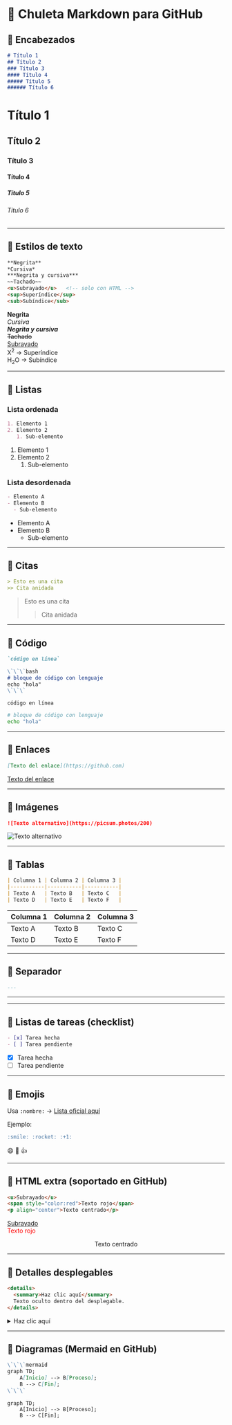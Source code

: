 # 📒 Chuleta Markdown para GitHub

## 🔹 Encabezados
```markdown
# Título 1
## Título 2
### Título 3
#### Título 4
##### Título 5
###### Título 6
```

# Título 1  
## Título 2  
### Título 3  
#### Título 4  
##### Título 5  
###### Título 6  

---

## 🔹 Estilos de texto
```markdown
**Negrita**
*Cursiva*
***Negrita y cursiva***
~~Tachado~~
<u>Subrayado</u>   <!-- solo con HTML -->
<sup>Superíndice</sup>
<sub>Subíndice</sub>
```

**Negrita**  
*Cursiva*  
***Negrita y cursiva***  
~~Tachado~~  
<u>Subrayado</u>  
X<sup>2</sup> → Superíndice  
H<sub>2</sub>O → Subíndice  

---

## 🔹 Listas

### Lista ordenada
```markdown
1. Elemento 1
2. Elemento 2
   1. Sub-elemento
```

1. Elemento 1  
2. Elemento 2  
   1. Sub-elemento  

### Lista desordenada
```markdown
- Elemento A
- Elemento B
  - Sub-elemento
```

- Elemento A  
- Elemento B  
  - Sub-elemento  

---

## 🔹 Citas
```markdown
> Esto es una cita
>> Cita anidada
```

> Esto es una cita  
>> Cita anidada  

---

## 🔹 Código
```markdown
`código en línea`

\`\`\`bash
# bloque de código con lenguaje
echo "hola"
\`\`\`
```

`código en línea`  

```bash
# bloque de código con lenguaje
echo "hola"
```

---

## 🔹 Enlaces
```markdown
[Texto del enlace](https://github.com)
```

[Texto del enlace](https://github.com)

---

## 🔹 Imágenes
```markdown
![Texto alternativo](https://picsum.photos/200)
```

![Texto alternativo](https://picsum.photos/200)

---

## 🔹 Tablas
```markdown
| Columna 1 | Columna 2 | Columna 3 |
|-----------|-----------|-----------|
| Texto A   | Texto B   | Texto C   |
| Texto D   | Texto E   | Texto F   |
```

| Columna 1 | Columna 2 | Columna 3 |
|-----------|-----------|-----------|
| Texto A   | Texto B   | Texto C   |
| Texto D   | Texto E   | Texto F   |

---

## 🔹 Separador
```markdown
---
```

---

---

## 🔹 Listas de tareas (checklist)
```markdown
- [x] Tarea hecha
- [ ] Tarea pendiente
```

- [x] Tarea hecha  
- [ ] Tarea pendiente  

---

## 🔹 Emojis
Usa `:nombre:` → [Lista oficial aquí](https://github.com/ikatyang/emoji-cheat-sheet)  

Ejemplo:
```markdown
:smile: :rocket: :+1:
```

😄 🚀 👍  

---

## 🔹 HTML extra (soportado en GitHub)
```markdown
<u>Subrayado</u>
<span style="color:red">Texto rojo</span>
<p align="center">Texto centrado</p>
```

<u>Subrayado</u>  
<span style="color:red">Texto rojo</span>  
<p align="center">Texto centrado</p>  

---

## 🔹 Detalles desplegables
```markdown
<details>
  <summary>Haz clic aquí</summary>
  Texto oculto dentro del desplegable.
</details>
```

<details>
  <summary>Haz clic aquí</summary>
  Texto oculto dentro del desplegable.
</details>

---

## 🔹 Diagramas (Mermaid en GitHub)
```markdown
\`\`\`mermaid
graph TD;
    A[Inicio] --> B[Proceso];
    B --> C[Fin];
\`\`\`
```

```mermaid
graph TD;
    A[Inicio] --> B[Proceso];
    B --> C[Fin];
```
